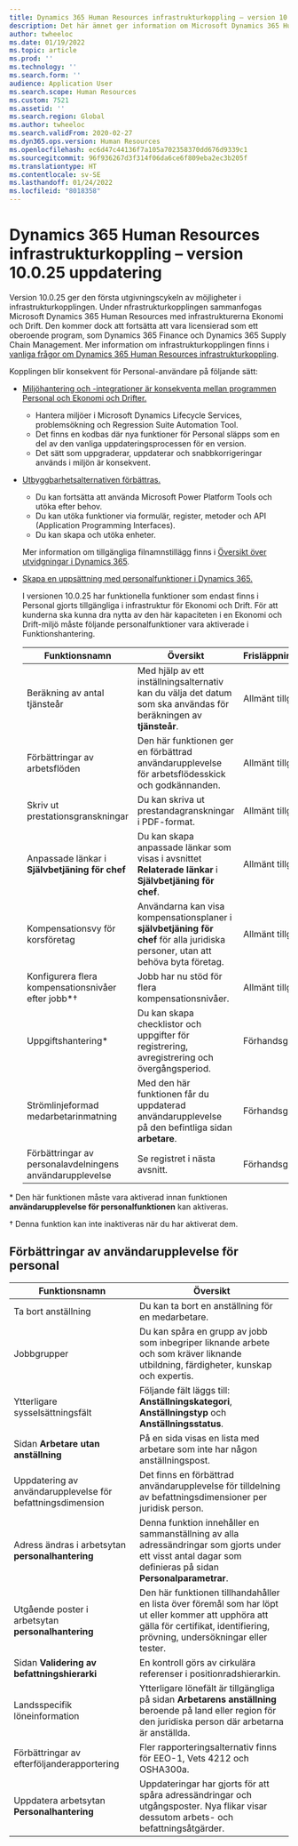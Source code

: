 ```yaml
---
title: Dynamics 365 Human Resources infrastrukturkoppling – version 10.0.25 uppdatering
description: Det här ämnet ger information om Microsoft Dynamics 365 Human Resources version 10.0.25, som för den första utgivningscykel av funktioner i infrastrukturkopplingen.
author: twheeloc
ms.date: 01/19/2022
ms.topic: article
ms.prod: ''
ms.technology: ''
ms.search.form: ''
audience: Application User
ms.search.scope: Human Resources
ms.custom: 7521
ms.assetid: ''
ms.search.region: Global
ms.author: twheeloc
ms.search.validFrom: 2020-02-27
ms.dyn365.ops.version: Human Resources
ms.openlocfilehash: ec6d47c44136f7a105a702358370dd676d9339c1
ms.sourcegitcommit: 96f936267d3f314f06da6ce6f809eba2ec3b205f
ms.translationtype: HT
ms.contentlocale: sv-SE
ms.lasthandoff: 01/24/2022
ms.locfileid: "8018358"
---
```

# <a name="dynamics-365-human-resources-infrastructure-merge---release-10025-update"></a>Dynamics 365 Human Resources infrastrukturkoppling – version 10.0.25 uppdatering

Version 10.0.25 ger den första utgivningscykeln av möjligheter i infrastrukturkopplingen. Under nfrastrukturkopplingen sammanfogas Microsoft Dynamics 365 Human Resources med infrastrukturerna Ekonomi och Drift. Den kommer dock att fortsätta att vara licensierad som ett oberoende program, som Dynamics 365 Finance och Dynamics 365 Supply Chain Management. Mer information om infrastrukturkopplingen finns i [vanliga frågor om Dynamics 365 Human Resources infrastrukturkoppling](../human-resources/hr-infrastructure-merge-faq.md).

Kopplingen blir konsekvent för Personal-användare på följande sätt:

- [Miljöhantering och -integrationer är konsekventa mellan programmen Personal och Ekonomi och Drifter.](/dynamics365-release-plan/2021wave2/human-resources/dynamics365-human-resources/consistent-environment-management-integrations-between-human-resources-finance-operations-apps)

    - Hantera miljöer i Microsoft Dynamics Lifecycle Services, problemsökning och Regression Suite Automation Tool.
    - Det finns en kodbas där nya funktioner för Personal släpps som en del av den vanliga uppdateringsprocessen för en version.
    - Det sätt som uppgraderar, uppdaterar och snabbkorrigeringar används i miljön är konsekvent.

- [Utbyggbarhetsalternativen förbättras.](/dynamics365-release-plan/2021wave2/human-resources/dynamics365-human-resources/improve-extensibility-options.md)

    - Du kan fortsätta att använda Microsoft Power Platform Tools och utöka efter behov.
    - Du kan utöka funktioner via formulär, register, metoder och API (Application Programming Interfaces).
    - Du kan skapa och utöka enheter.

    Mer information om tillgängliga filnamnstillägg finns i [Översikt över utvidgningar i Dynamics 365](../fin-ops-core/dev-itpro/extensibility/extensibility-home-page.md).

- [Skapa en uppsättning med personalfunktioner i Dynamics 365.](/dynamics365-release-plan/2021wave2/human-resources/create-one-set-human-resources-capabilities-within-dynamics-365.md)

    I versionen 10.0.25 har funktionella funktioner som endast finns i Personal gjorts tillgängliga i infrastruktur för Ekonomi och Drift. För att kunderna ska kunna dra nytta av den här kapaciteten i en Ekonomi och Drift-miljö måste följande personalfunktioner vara aktiverade i Funktionshantering.

    | Funktionsnamn | Översikt | Frisläppningsstatus | 
    |--------------|----------|----------------| 
    | Beräkning av antal tjänsteår | Med hjälp av ett inställningsalternativ kan du välja det datum som ska användas för beräkningen av **tjänsteår**. | Allmänt tillgängligt | 
    | Förbättringar av arbetsflöden | Den här funktionen ger en förbättrad användarupplevelse för arbetsflödesskick och godkännanden. | Allmänt tillgängligt | 
    | Skriv ut prestationsgranskningar | Du kan skriva ut prestandagranskningar i PDF-format. | Allmänt tillgängligt | 
    | Anpassade länkar i **Självbetjäning för chef** | Du kan skapa anpassade länkar som visas i avsnittet **Relaterade länkar** i **Självbetjäning för chef**. | Allmänt tillgängligt | 
    | Kompensationsvy för korsföretag | Användarna kan visa kompensationsplaner i **självbetjäning för chef** för alla juridiska personer, utan att behöva byta företag. | Allmänt tillgängligt | 
    | Konfigurera flera kompensationsnivåer efter jobb\*&dagger; | Jobb har nu stöd för flera kompensationsnivåer. | Allmänt tillgängligt | 
    | Uppgiftshantering\* | Du kan skapa checklistor och uppgifter för registrering, avregistrering och övergångsperiod. | Förhandsgranska | 
    | Strömlinjeformad medarbetarinmatning | Med den här funktionen får du uppdaterad användarupplevelse på den befintliga sidan **arbetare**. | Förhandsgranska | 
    | Förbättringar av personalavdelningens användarupplevelse | Se registret i nästa avsnitt.  | Förhandsgranska | 

\* Den här funktionen måste vara aktiverad innan funktionen **användarupplevelse för personalfunktionen** kan aktiveras.

&dagger; Denna funktion kan inte inaktiveras när du har aktiverat dem.

## <a name="human-resource-user-experience-enhancements"></a>Förbättringar av användarupplevelse för personal

| Funktionsnamn | Översikt | 
|--------------|----------| 
| Ta bort anställning | Du kan ta bort en anställning för en medarbetare. | 
| Jobbgrupper | Du kan spåra en grupp av jobb som inbegriper liknande arbete och som kräver liknande utbildning, färdigheter, kunskap och expertis. | 
| Ytterligare sysselsättningsfält | Följande fält läggs till: **Anställningskategori**, **Anställningstyp** och **Anställningsstatus**.  | 
| Sidan **Arbetare utan anställning** | På en sida visas en lista med arbetare som inte har någon anställningspost. | 
| Uppdatering av användarupplevelse för befattningsdimension | Det finns en förbättrad användarupplevelse för tilldelning av befattningsdimensioner per juridisk person. | 
| Adress ändras i arbetsytan **personalhantering** | Denna funktion innehåller en sammanställning av alla adressändringar som gjorts under ett visst antal dagar som definieras på sidan **Personalparametrar**. | 
| Utgående poster i arbetsytan **personalhantering** | Den här funktionen tillhandahåller en lista över föremål som har löpt ut eller kommer att upphöra att gälla för certifikat, identifiering, prövning, undersökningar eller tester. | 
| Sidan **Validering av befattningshierarki** | En kontroll görs av cirkulära referenser i positionradshierarkin. | 
| Landsspecifik löneinformation | Ytterligare lönefält är tillgängliga på sidan **Arbetarens anställning** beroende på land eller region för den juridiska person där arbetarna är anställda. | 
| Förbättringar av efterföljanderapportering | Fler rapporteringsalternativ finns för EEO-1, Vets 4212 och OSHA300a. | 
| Uppdatera arbetsytan **Personalhantering** | Uppdateringar har gjorts för att spåra adressändringar och utgångsposter. Nya flikar visar dessutom arbets- och befattningsåtgärder. | 
